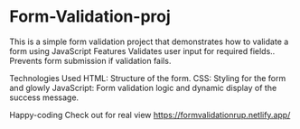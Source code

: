 # Form-Validation-proj
This is a simple form validation project that demonstrates how to validate a form using JavaScript
Features
Validates user input for required fields..
Prevents form submission if validation fails.

Technologies Used
HTML: Structure of the form.
CSS: Styling for the form and glowly
JavaScript: Form validation logic and dynamic display of the success message.

Happy-coding
Check out for real view
https://formvalidationrup.netlify.app/
